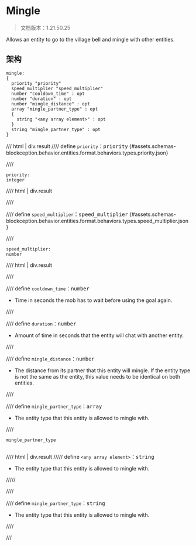 # Mingle

> 文档版本：1.21.50.25

Allows an entity to go to the village bell and mingle with other entities.

## 架构

```mcschema
mingle:
{
  priority "priority"
  speed_multiplier "speed_multiplier"
  number "cooldown_time" : opt
  number "duration" : opt
  number "mingle_distance" : opt
  array "mingle_partner_type" : opt
  {
    string "<any array element>" : opt
  }
  string "mingle_partner_type" : opt
}

```

/// html | div.result
//// define
`priority`：<samp>priority</samp> {#assets.schemas-blockception.behavior.entities.format.behaviors.types.priority.json}


////

```mcschema
priority:
integer

```

//// html | div.result

////



//// define
`speed_multiplier`：<samp>speed_multiplier</samp> {#assets.schemas-blockception.behavior.entities.format.behaviors.types.speed_multiplier.json}


////

```mcschema
speed_multiplier:
number

```

//// html | div.result

////



//// define
`cooldown_time`：<samp>number</samp>

- Time in seconds the mob has to wait before using the goal again.


////


//// define
`duration`：<samp>number</samp>

- Amount of time in seconds that the entity will chat with another entity.


////


//// define
`mingle_distance`：<samp>number</samp>

- The distance from its partner that this entity will mingle. If the entity type is not the same as the entity, this value needs to be identical on both entities.


////


//// define
`mingle_partner_type`：<samp>array</samp>

- The entity type that this entity is allowed to mingle with.


////

<div class="language-text highlight"><span class="filename"><code>mingle_partner_type</code></span><pre id="__code_1"><span></span></pre></div>

//// html | div.result
///// define
`<any array element>`：<samp>string</samp>

- The entity type that this entity is allowed to mingle with.


/////


////


//// define
`mingle_partner_type`：<samp>string</samp>

- The entity type that this entity is allowed to mingle with.


////



///


